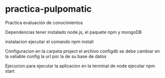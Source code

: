 # practica-pulpomatic
Practica evaluación de conocimientos

Dependencias 
tener instalado node.js, el paquete npm y mongoDB 

instalacion 
ejecutar el comando npm install

Configuracion 
en la carpeta project el archivo configdb se debe cambiar en la valiable config la url por la de su base de datos 

Ejecucion 
para ejecutar la aplicacion en la terminal de node ejecutar npm start
